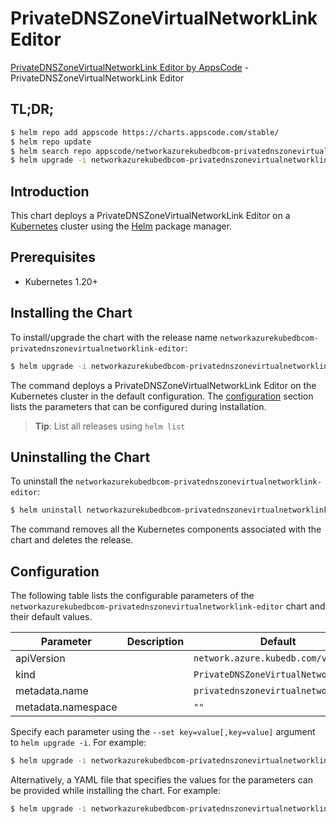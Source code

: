 # PrivateDNSZoneVirtualNetworkLink Editor

[PrivateDNSZoneVirtualNetworkLink Editor by AppsCode](https://appscode.com) - PrivateDNSZoneVirtualNetworkLink Editor

## TL;DR;

```bash
$ helm repo add appscode https://charts.appscode.com/stable/
$ helm repo update
$ helm search repo appscode/networkazurekubedbcom-privatednszonevirtualnetworklink-editor --version=v0.27.0
$ helm upgrade -i networkazurekubedbcom-privatednszonevirtualnetworklink-editor appscode/networkazurekubedbcom-privatednszonevirtualnetworklink-editor -n default --create-namespace --version=v0.27.0
```

## Introduction

This chart deploys a PrivateDNSZoneVirtualNetworkLink Editor on a [Kubernetes](http://kubernetes.io) cluster using the [Helm](https://helm.sh) package manager.

## Prerequisites

- Kubernetes 1.20+

## Installing the Chart

To install/upgrade the chart with the release name `networkazurekubedbcom-privatednszonevirtualnetworklink-editor`:

```bash
$ helm upgrade -i networkazurekubedbcom-privatednszonevirtualnetworklink-editor appscode/networkazurekubedbcom-privatednszonevirtualnetworklink-editor -n default --create-namespace --version=v0.27.0
```

The command deploys a PrivateDNSZoneVirtualNetworkLink Editor on the Kubernetes cluster in the default configuration. The [configuration](#configuration) section lists the parameters that can be configured during installation.

> **Tip**: List all releases using `helm list`

## Uninstalling the Chart

To uninstall the `networkazurekubedbcom-privatednszonevirtualnetworklink-editor`:

```bash
$ helm uninstall networkazurekubedbcom-privatednszonevirtualnetworklink-editor -n default
```

The command removes all the Kubernetes components associated with the chart and deletes the release.

## Configuration

The following table lists the configurable parameters of the `networkazurekubedbcom-privatednszonevirtualnetworklink-editor` chart and their default values.

|     Parameter      | Description |                    Default                     |
|--------------------|-------------|------------------------------------------------|
| apiVersion         |             | <code>network.azure.kubedb.com/v1alpha1</code> |
| kind               |             | <code>PrivateDNSZoneVirtualNetworkLink</code>  |
| metadata.name      |             | <code>privatednszonevirtualnetworklink</code>  |
| metadata.namespace |             | <code>""</code>                                |


Specify each parameter using the `--set key=value[,key=value]` argument to `helm upgrade -i`. For example:

```bash
$ helm upgrade -i networkazurekubedbcom-privatednszonevirtualnetworklink-editor appscode/networkazurekubedbcom-privatednszonevirtualnetworklink-editor -n default --create-namespace --version=v0.27.0 --set apiVersion=network.azure.kubedb.com/v1alpha1
```

Alternatively, a YAML file that specifies the values for the parameters can be provided while
installing the chart. For example:

```bash
$ helm upgrade -i networkazurekubedbcom-privatednszonevirtualnetworklink-editor appscode/networkazurekubedbcom-privatednszonevirtualnetworklink-editor -n default --create-namespace --version=v0.27.0 --values values.yaml
```
